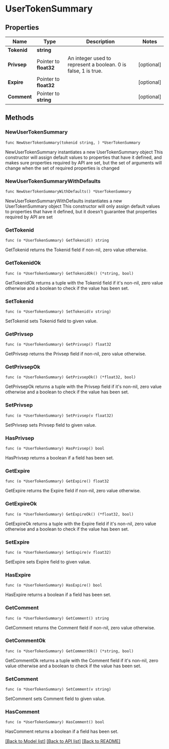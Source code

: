 # UserTokenSummary

## Properties

Name | Type | Description | Notes
------------ | ------------- | ------------- | -------------
**Tokenid** | **string** |  | 
**Privsep** | Pointer to **float32** | An integer used to represent a boolean. 0 is false, 1 is true. | [optional] 
**Expire** | Pointer to **float32** |  | [optional] 
**Comment** | Pointer to **string** |  | [optional] 

## Methods

### NewUserTokenSummary

`func NewUserTokenSummary(tokenid string, ) *UserTokenSummary`

NewUserTokenSummary instantiates a new UserTokenSummary object
This constructor will assign default values to properties that have it defined,
and makes sure properties required by API are set, but the set of arguments
will change when the set of required properties is changed

### NewUserTokenSummaryWithDefaults

`func NewUserTokenSummaryWithDefaults() *UserTokenSummary`

NewUserTokenSummaryWithDefaults instantiates a new UserTokenSummary object
This constructor will only assign default values to properties that have it defined,
but it doesn't guarantee that properties required by API are set

### GetTokenid

`func (o *UserTokenSummary) GetTokenid() string`

GetTokenid returns the Tokenid field if non-nil, zero value otherwise.

### GetTokenidOk

`func (o *UserTokenSummary) GetTokenidOk() (*string, bool)`

GetTokenidOk returns a tuple with the Tokenid field if it's non-nil, zero value otherwise
and a boolean to check if the value has been set.

### SetTokenid

`func (o *UserTokenSummary) SetTokenid(v string)`

SetTokenid sets Tokenid field to given value.


### GetPrivsep

`func (o *UserTokenSummary) GetPrivsep() float32`

GetPrivsep returns the Privsep field if non-nil, zero value otherwise.

### GetPrivsepOk

`func (o *UserTokenSummary) GetPrivsepOk() (*float32, bool)`

GetPrivsepOk returns a tuple with the Privsep field if it's non-nil, zero value otherwise
and a boolean to check if the value has been set.

### SetPrivsep

`func (o *UserTokenSummary) SetPrivsep(v float32)`

SetPrivsep sets Privsep field to given value.

### HasPrivsep

`func (o *UserTokenSummary) HasPrivsep() bool`

HasPrivsep returns a boolean if a field has been set.

### GetExpire

`func (o *UserTokenSummary) GetExpire() float32`

GetExpire returns the Expire field if non-nil, zero value otherwise.

### GetExpireOk

`func (o *UserTokenSummary) GetExpireOk() (*float32, bool)`

GetExpireOk returns a tuple with the Expire field if it's non-nil, zero value otherwise
and a boolean to check if the value has been set.

### SetExpire

`func (o *UserTokenSummary) SetExpire(v float32)`

SetExpire sets Expire field to given value.

### HasExpire

`func (o *UserTokenSummary) HasExpire() bool`

HasExpire returns a boolean if a field has been set.

### GetComment

`func (o *UserTokenSummary) GetComment() string`

GetComment returns the Comment field if non-nil, zero value otherwise.

### GetCommentOk

`func (o *UserTokenSummary) GetCommentOk() (*string, bool)`

GetCommentOk returns a tuple with the Comment field if it's non-nil, zero value otherwise
and a boolean to check if the value has been set.

### SetComment

`func (o *UserTokenSummary) SetComment(v string)`

SetComment sets Comment field to given value.

### HasComment

`func (o *UserTokenSummary) HasComment() bool`

HasComment returns a boolean if a field has been set.


[[Back to Model list]](../README.md#documentation-for-models) [[Back to API list]](../README.md#documentation-for-api-endpoints) [[Back to README]](../README.md)


